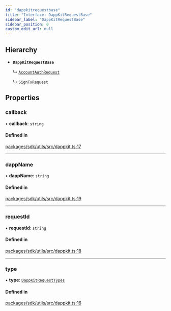 ```yaml
---
id: "dappkitrequestbase"
title: "Interface: DappKitRequestBase"
sidebar_label: "DappKitRequestBase"
sidebar_position: 0
custom_edit_url: null
---
```


## Hierarchy

- **`DappKitRequestBase`**

  ↳ [`AccountAuthRequest`](accountauthrequest.md)

  ↳ [`SignTxRequest`](signtxrequest.md)

## Properties

### callback

• **callback**: `string`

#### Defined in

[packages/sdk/utils/src/dappkit.ts:17](https://github.com/celo-org/celo-monorepo/tree/master/dappkit.ts#L17)

___

### dappName

• **dappName**: `string`

#### Defined in

[packages/sdk/utils/src/dappkit.ts:19](https://github.com/celo-org/celo-monorepo/tree/master/dappkit.ts#L19)

___

### requestId

• **requestId**: `string`

#### Defined in

[packages/sdk/utils/src/dappkit.ts:18](https://github.com/celo-org/celo-monorepo/tree/master/dappkit.ts#L18)

___

### type

• **type**: [`DappKitRequestTypes`](../enums/dappkitrequesttypes.md)

#### Defined in

[packages/sdk/utils/src/dappkit.ts:16](https://github.com/celo-org/celo-monorepo/tree/master/dappkit.ts#L16)
